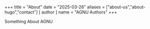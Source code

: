 +++
title = "About"
date = "2025-03-26"
aliases = ["about-us","about-hugo","contact"]
[ author ]
  name = "AGNU Authors"
+++

Something About AGNU
